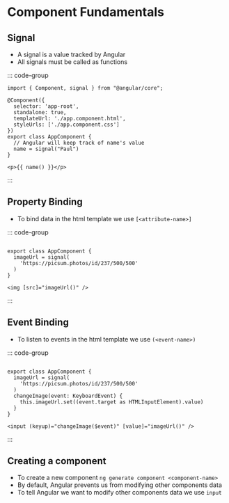 # Component Fundamentals

## Signal

- A signal is a value tracked by Angular
- All signals must be called as functions

::: code-group

```ts:line-numbers [app.component.ts]
import { Component, signal } from "@angular/core";

@Component({
  selector: 'app-root',
  standalone: true,
  templateUrl: './app.component.html',
  styleUrls: ['./app.component.css']
})
export class AppComponent {
  // Angular will keep track of name's value
  name = signal("Paul")
}
```

```html:line-numbers [app.component.html]
<p>{{ name() }}</p>
```

:::

## Property Binding

- To bind data in the html template we use `[<attribute-name>]`

::: code-group

```ts:line-numbers [app.component.ts]

export class AppComponent {
  imageUrl = signal(
    'https://picsum.photos/id/237/500/500'
  )
}
```

```html:line-numbers [app.component.html]
<img [src]="imageUrl()" />
```

:::

## Event Binding

- To listen to events in the html template we use `(<event-name>)`

::: code-group

```ts:line-numbers [app.component.ts]

export class AppComponent {
  imageUrl = signal(
    'https://picsum.photos/id/237/500/500'
  )
  changeImage(event: KeyboardEvent) {
    this.imageUrl.set((event.target as HTMLInputElement).value)
  }
}
```

```html:line-numbers [app.component.html]
<input (keyup)="changeImage($event)" [value]="imageUrl()" />
```

:::

## Creating a component

- To create a new component `ng generate component <component-name>`
- By default, Angular prevents us from modifying other components data
- To tell Angular we want to modify other components data we use `input`
